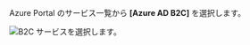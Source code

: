 Azure Portal のサービス一覧から **[Azure AD B2C]** を選択します。

![B2C サービスを選択します。](media/active-directory-b2c-find-service-settings/select-b2c-service.png)